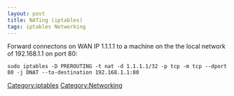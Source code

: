 ```yaml
---
layout: post 
title: NATing (iptables)
tags: iptables Networking
---
```


Forward connectons on WAN IP 1.1.1.1 to a machine on the the local
network of 192.168.1.1 on port 80:

    sudo iptables -D PREROUTING -t nat -d 1.1.1.1/32 -p tcp -m tcp --dport 80 -j DNAT --to-destination 192.168.1.1:80

[Category:iptables](Category:iptables "wikilink")
[Category:Networking](Category:Networking "wikilink")
